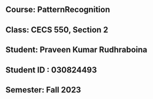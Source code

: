 ## Course: PatternRecognition
## Class: CECS 550, Section 2
## Student:  Praveen Kumar Rudhraboina
## Student ID : 030824493
## Semester: Fall 2023
